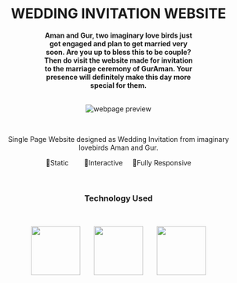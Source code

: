 <h1 align = "center">WEDDING INVITATION WEBSITE</h1>
<h4 align = "center" style = "margin:0 10vw;">Aman and Gur, two imaginary love birds just got engaged and plan to get married very soon. Are you up to bless this to be couple? Then do visit the website made for invitation to the marriage ceremony of GurAman. Your presence will definitely make this day more special for them.</h4>
<br>
<p align = "center"><img src = "https://github.com/archakNath/wedding-invitation-website/blob/main/ezgif-3-0dea63c5c9.gif" alt = "webpage preview"></p>
<br>
<p align = "center">Single Page Website designed as Wedding Invitation from imaginary lovebirds Aman and Gur.</p>
<p align = "center">
        <span>
            🎯Static
        </span><span>
          &nbsp;&nbsp;&nbsp;&nbsp;&nbsp;&nbsp; 🎯Interactive&nbsp;&nbsp;&nbsp;&nbsp;
        </span><span>
            🎯Fully Responsive
        </span>
    </p>
    <br>
<h3 align = "center">Technology Used</h3><br>
<p align = "center">
<img src = "https://cdn-icons-png.flaticon.com/512/732/732212.png?w=360" height = "100px">
  &nbsp;&nbsp;&nbsp;&nbsp;&nbsp;
<img src = "https://camo.githubusercontent.com/119b29ca4b9d31cf3969a94eb57fcfbbea0879b493c09c89dc6d4b7fb9e0dc37/68747470733a2f2f63646e2e776f726c64766563746f726c6f676f2e636f6d2f6c6f676f732f6373732d332e737667" height = "100px">
  &nbsp;&nbsp;&nbsp;&nbsp;&nbsp;
<img src = "https://www.computerhope.com/jargon/j/javascript.png" height = "100px">
  </p>
